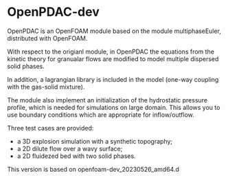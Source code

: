 # OpenPDAC-dev

OpenPDAC is an OpenFOAM module based on the module multiphaseEuler, distributed with OpenFOAM. 

With respect to the origianl module, in OpenPDAC the equations from the kinetic theory for granualar flows are modified to model multiple dispersed solid phases.

In addition, a lagrangian library is included in the model (one-way coupling with the gas-solid mixture). 

The module also implement an initialization of the hydrostatic pressure profile, which is needed for simulations on large domain. This allows you to use boundary conditions which are appropriate for inflow/outflow.

Three test cases are provided:

- a 3D explosion simulation with a synthetic topography;
- a 2D dilute flow over a wavy surface;
- a 2D fluidezed bed with two solid phases.

This version is based on openfoam-dev_20230526_amd64.d
